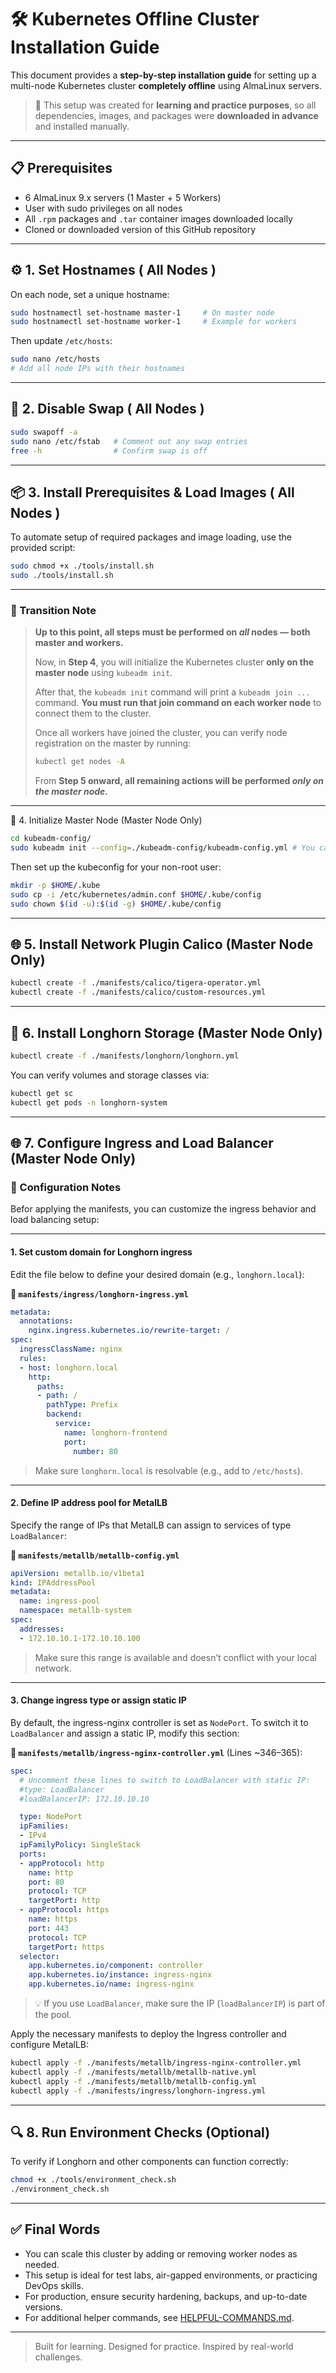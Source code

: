 # 🛠️ Kubernetes Offline Cluster Installation Guide

This document provides a **step-by-step installation guide** for setting up a multi-node Kubernetes cluster **completely offline** using AlmaLinux servers.

> 📌 This setup was created for **learning and practice purposes**, so all dependencies, images, and packages were **downloaded in advance** and installed manually.

---

## 📋 Prerequisites

- 6 AlmaLinux 9.x servers (1 Master + 5 Workers)
- User with sudo privileges on all nodes
- All `.rpm` packages and `.tar` container images downloaded locally
- Cloned or downloaded version of this GitHub repository

---

## ⚙️ 1. Set Hostnames ( **All Nodes** )

On each node, set a unique hostname:

```bash
sudo hostnamectl set-hostname master-1     # On master node
sudo hostnamectl set-hostname worker-1     # Example for workers
```

Then update `/etc/hosts`:

```bash
sudo nano /etc/hosts
# Add all node IPs with their hostnames
```

---

## 🧹 2. Disable Swap ( **All Nodes** )

```bash
sudo swapoff -a
sudo nano /etc/fstab   # Comment out any swap entries
free -h                # Confirm swap is off
```

---

## 📦 3. Install Prerequisites & Load Images ( **All Nodes** )

To automate setup of required packages and image loading, use the provided script:

```bash
sudo chmod +x ./tools/install.sh
sudo ./tools/install.sh
```

---

### 📌 Transition Note

> **Up to this point, all steps must be performed on *all* nodes — both master and workers.**
>
> Now, in **Step 4**, you will initialize the Kubernetes cluster **only on the master node** using `kubeadm init`.
>
> After that, the `kubeadm init` command will print a `kubeadm join ...` command.
> **You must run that join command on each worker node** to connect them to the cluster.
>
> Once all workers have joined the cluster, you can verify node registration on the master by running:
>
> ```bash
> kubectl get nodes -A
> ```
>
> From **Step 5 onward, all remaining actions will be performed *only on the master node.***

---

🚀 4. Initialize Master Node (Master Node Only)

```bash
cd kubeadm-config/
sudo kubeadm init --config=./kubeadm-config/kubeadm-config.yml # You can include your desired settings in the kubeadm-config.yml file.
```

Then set up the kubeconfig for your non-root user:

```bash
mkdir -p $HOME/.kube
sudo cp -i /etc/kubernetes/admin.conf $HOME/.kube/config
sudo chown $(id -u):$(id -g) $HOME/.kube/config
```

---

## 🌐 5. Install Network Plugin Calico (Master Node Only)

```bash
kubectl create -f ./manifests/calico/tigera-operator.yml
kubectl create -f ./manifests/calico/custom-resources.yml
```

---

## 💾 6. Install Longhorn Storage (Master Node Only)

```bash
kubectl create -f ./manifests/longhorn/longhorn.yml
```

You can verify volumes and storage classes via:

```bash
kubectl get sc
kubectl get pods -n longhorn-system
```

---

## 🌐 7. Configure Ingress and Load Balancer (Master Node Only)


### 🔧 Configuration Notes

Befor applying the manifests, you can customize the ingress behavior and load balancing setup:

---

#### 1. Set custom domain for Longhorn ingress

Edit the file below to define your desired domain (e.g., `longhorn.local`):

**📄 `manifests/ingress/longhorn-ingress.yml`**

```yaml
metadata:
  annotations:
    nginx.ingress.kubernetes.io/rewrite-target: /
spec:
  ingressClassName: nginx
  rules:
  - host: longhorn.local
    http:
      paths:
      - path: /
        pathType: Prefix
        backend:
          service:
            name: longhorn-frontend
            port:
              number: 80
```

> Make sure `longhorn.local` is resolvable (e.g., add to `/etc/hosts`).

---

#### 2. Define IP address pool for MetalLB

Specify the range of IPs that MetalLB can assign to services of type `LoadBalancer`:

**📄 `manifests/metallb/metallb-config.yml`**

```yaml
apiVersion: metallb.io/v1beta1
kind: IPAddressPool
metadata:
  name: ingress-pool
  namespace: metallb-system
spec:
  addresses:
  - 172.10.10.1-172.10.10.100
```

> Make sure this range is available and doesn’t conflict with your local network.

---

#### 3. Change ingress type or assign static IP

By default, the ingress-nginx controller is set as `NodePort`. To switch it to `LoadBalancer` and assign a static IP, modify this section:

**📄 `manifests/metallb/ingress-nginx-controller.yml`** (Lines ~346–365):

```yaml
spec:
  # Uncomment these lines to switch to LoadBalancer with static IP:
  #type: LoadBalancer
  #loadBalancerIP: 172.10.10.10

  type: NodePort
  ipFamilies:
  - IPv4
  ipFamilyPolicy: SingleStack
  ports:
  - appProtocol: http
    name: http
    port: 80
    protocol: TCP
    targetPort: http
  - appProtocol: https
    name: https
    port: 443
    protocol: TCP
    targetPort: https
  selector:
    app.kubernetes.io/component: controller
    app.kubernetes.io/instance: ingress-nginx
    app.kubernetes.io/name: ingress-nginx
```

> 💡 If you use `LoadBalancer`, make sure the IP (`loadBalancerIP`) is part of the pool.



Apply the necessary manifests to deploy the Ingress controller and configure MetalLB:

```bash
kubectl apply -f ./manifests/metallb/ingress-nginx-controller.yml
kubectl apply -f ./manifests/metallb/metallb-native.yml
kubectl apply -f ./manifests/metallb/metallb-config.yml
kubectl apply -f ./manifests/ingress/longhorn-ingress.yml
```

---

## 🔍 8. Run Environment Checks (Optional)

To verify if Longhorn and other components can function correctly:

```bash
chmod +x ./tools/environment_check.sh
./environment_check.sh
```

---

## ✅ Final Words

- You can scale this cluster by adding or removing worker nodes as needed.
- This setup is ideal for test labs, air-gapped environments, or practicing DevOps skills.
- For production, ensure security hardening, backups, and up-to-date versions.
- For additional helper commands, see [HELPFUL-COMMANDS.md](./HELPFUL-COMMANDS.md).

---

> Built for learning. Designed for practice. Inspired by real-world challenges.
